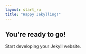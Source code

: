 ```yaml
---
layout: start_ru
title: "Happy Jekylling!"
---
```


## You're ready to go!

Start developing your Jekyll website.
